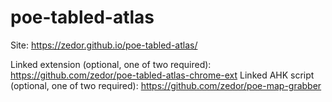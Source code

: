 # poe-tabled-atlas

Site: https://zedor.github.io/poe-tabled-atlas/

Linked extension (optional, one of two required): https://github.com/zedor/poe-tabled-atlas-chrome-ext
Linked AHK script (optional, one of two required): https://github.com/zedor/poe-map-grabber
